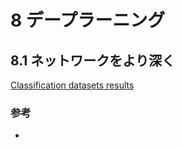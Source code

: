 # 8 デープラーニング

## 8.1 ネットワークをより深く

[Classification datasets results](https://rodrigob.github.io/are_we_there_yet/build/classification_datasets_results.html#4d4e495354)

### 参考
*
